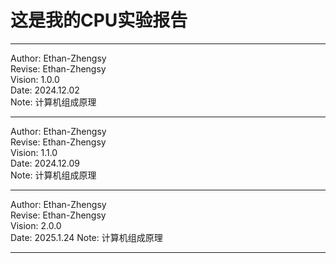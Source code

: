 # 这是我的CPU实验报告

------

Author:  Ethan-Zhengsy  
Revise:  Ethan-Zhengsy  
Vision:  1.0.0  
Date:    2024.12.02  
Note:    计算机组成原理  

------

Author:  Ethan-Zhengsy  
Revise:  Ethan-Zhengsy  
Vision:  1.1.0  
Date:    2024.12.09  
Note:    计算机组成原理  

---
Author:  Ethan-Zhengsy  
Revise:  Ethan-Zhengsy  
Vision:  2.0.0  
Date:    2025.1.24
Note:    计算机组成原理  

---
